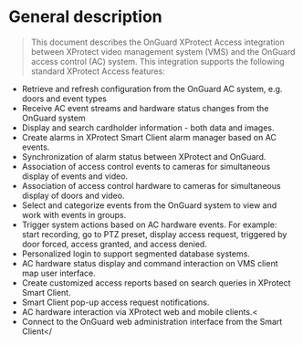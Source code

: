 # General description
>
> This document describes the OnGuard XProtect Access integration between XProtect video management system (VMS) and the OnGuard access control (AC) system. This integration supports the following standard XProtect Access features:
>

+ Retrieve and refresh configuration from the OnGuard AC system, e.g. doors and event types
+ Receive AC event streams and hardware status changes from the OnGuard system
+ Display and search cardholder information - both data and images.
+ Create alarms in XProtect Smart Client alarm manager based on AC events.
+ Synchronization of alarm status between XProtect and OnGuard.
+ Association of access control events to cameras for simultaneous display of events and video.
+ Association of access control hardware to cameras for simultaneous display of doors and video.
+ Select and categorize events from the OnGuard system to view and work with events in groups.
+ Trigger system actions based on AC hardware events. For example: start recording, go to PTZ preset, display access request, triggered by door forced, access granted, and access denied.
+ Personalized login to support segmented database systems.
+ AC hardware status display and command interaction on VMS client map user interface.
+ Create customized access reports based on search queries in XProtect Smart Client.
+ Smart Client pop-up access request notifications.
+ AC hardware interaction via XProtect web and mobile clients.<
+ Connect to the OnGuard web administration interface from the Smart Client</